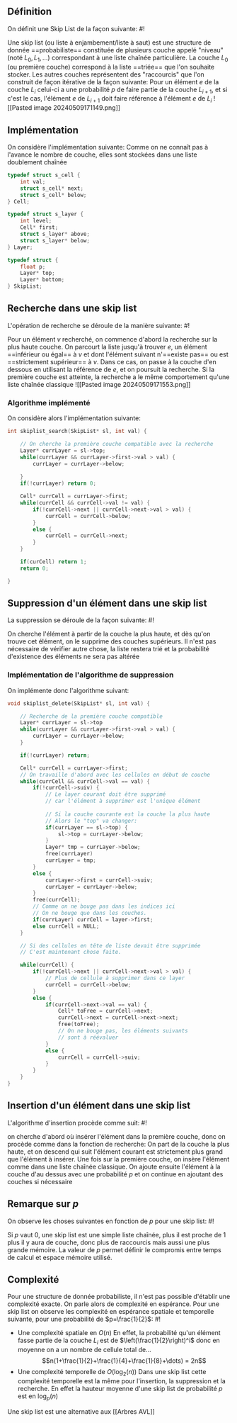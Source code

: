 ## Définition
On définit une Skip List de la façon suivante: #!

Une skip list (ou liste à enjambement/liste à saut) est une structure de donnée ==probabiliste== constituée de plusieurs couche appelé "niveau" (noté $L_0, L_1, \dots$) correspondant à une liste chaînée particulière.
La couche $L_0$ (ou première couche) correspond à la liste ==triée== que l'on souhaite stocker. Les autres couches représentent des "raccourcis" que l'on construit de façon itérative de la façon suivante:
Pour un élément $e$ de la couche $L_i$ celui-ci a une probabilité $p$ de faire partie de la couche $L_{i+1}$, et si c'est le cas, l'élément $e$ de $L_{i+1}$ doit faire référence à l'élément $e$ de $L_i$ ![[Pasted image 20240509171149.png]]
<!--ID: 1715272259446-->


## Implémentation
On considère l'implémentation suivante:
Comme on ne connaît pas à l'avance le nombre de couche, elles sont stockées dans une liste doublement chaînée
```c
typedef struct s_cell {
	int val;
	struct s_cell* next;
	struct s_cell* below;
} Cell;

typedef struct s_layer {
	int level;
	Cell* first;
	struct s_layer* above;
	struct s_layer* below;
} Layer;

typedef struct {
	float p;
	Layer* top;
	Layer* bottom;
} SkipList;
```

## Recherche dans une skip list
L'opération de recherche se déroule de la manière suivante: #!

Pour un élément $v$ recherché, on commence d'abord la recherche sur la plus haute couche. On parcourt la liste jusqu'à trouver $e$, un élément ==inférieur ou égal== à $v$ et dont l'élément suivant n'==existe pas== ou est ==strictement supérieur== à $v$. Dans ce cas, on passe à la couche d'en dessous en utilisant la référence de $e$, et on poursuit la recherche. Si la première couche est atteinte, la recherche a le même comportement qu'une liste chaînée classique ![[Pasted image 20240509171553.png]]
<!--ID: 1715272259451-->


### Algorithme implémenté
On considère alors l'implémentation suivante:
```c
int skiplist_search(SkipList* sl, int val) {

	// On cherche la première couche compatible avec la recherche
	Layer* currLayer = sl->top;
	while(currLayer && currLayer->first->val > val) {
		currLayer = currLayer->below;
		
	}
	if(!currLayer) return 0;

	Cell* currCell = currLayer->first;
	while(currCell && currCell->val != val) {
		if(!currCell->next || currCell->next->val > val) {
			currCell = currCell->below;
		}
		else {
			currCell = currCell->next;
		}
	}

	if(curCell) return 1;
	return 0;

}
```

## Suppression d'un élément dans une skip list
La suppression se déroule de la façon suivante: #!

On cherche l'élément à partir de la couche la plus haute, et dès qu'on trouve cet élément, on le supprime des couches supérieurs.
Il n'est pas nécessaire de vérifier autre chose, la liste restera trié et la probabilité d'existence des éléments ne sera pas altérée
<!--ID: 1715272259454-->


### Implémentation de l'algorithme de suppression
On implémente donc l'algorithme suivant: 

```c
void skiplist_delete(SkipList* sl, int val) {

	// Recherche de la première couche compatible
	Layer* currLayer = sl->top
	while(currLayer && currLayer->first->val > val) {
		currLayer = currLayer->below;
	}

	if(!currLayer) return;

	Cell* currCell = currLayer->first;
	// On travaille d'abord avec les cellules en début de couche
	while(currCell && currCell->val == val) {
		if(!currCell->suiv) {
			// Le layer courant doit être supprimé 
			// car l'élément à supprimer est l'unique élément
			
			// Si la couche courante est la couche la plus haute
			// Alors le "top" va changer:
			if(currLayer == sl->top) {
				sl->top = currLayer->below;
			}
			Layer* tmp = currLayer->below;
			free(currLayer)
			currLayer = tmp;
		}
		else {
			currLayer->first = currCell->suiv;
			currLayer = currLayer->below;
		}
		free(currCell);	
		// Comme on ne bouge pas dans les indices ici
		// On ne bouge que dans les couches.
		if(currLayer) currCell = layer->first;
		else currCell = NULL;
	}

	// Si des cellules en tête de liste devait être supprimée
	// C'est maintenant chose faite.

	while(currCell) {
		if(!currCell->next || currCell->next->val > val) {
			// Plus de cellule à supprimer dans ce layer
			currCell = currCell->below;
		}
		else {
			if(currCell->next->val == val) {
				Cell* toFree = currCell->next;
				currCell->next = currCell->next->next;
				free(toFree);
				// On ne bouge pas, les éléments suivants
				// sont à réévaluer
			}
			else {
				currCell = currCell->suiv;
			}
		}
	}
}
```

## Insertion d'un élément dans une skip list
L'algorithme d'insertion procède comme suit: #!

on cherche d'abord où insérer l'élément dans la première couche, donc on procède comme dans la fonction de recherche: On part de la couche la plus haute, et on descend qui suit l'élément courant est strictement plus grand que l'élément à insérer.
Une fois sur la première couche, on insère l'élément comme dans une liste chaînée classique. On ajoute ensuite l'élément à la couche d'au dessus avec une probabilité $p$ et on continue en ajoutant des couches si nécessaire
<!--ID: 1715272259457-->


## Remarque sur $p$
On observe les choses suivantes en fonction de $p$ pour une skip list: #!

Si $p$ vaut 0, une skip list est une simple liste chaînée, plus il est proche de $1$ plus il y aura de couche, donc plus de raccourcis mais aussi une plus grande mémoire.
La valeur de $p$ permet définir le compromis entre temps de calcul et espace mémoire utilisé.
<!--ID: 1715272259459-->


## Complexité
Pour une structure de donnée probabiliste, il n'est pas possible d'établir une complexité exacte. On parle alors de complexité en espérance. Pour une skip list on observe les complexité en espérance spatiale et temporelle suivante, pour une probabilité de $p=\frac{1}{2}$: #!

- Une complexité spatiale en $O(n)$
	En effet, la probabilité qu'un élément fasse partie de la couche $L_i$ est de $\left(\frac{1}{2}\right)^i$ donc en moyenne on a un nombre de cellule total de... $$n(1+\frac{1}{2}+\frac{1}{4}+\frac{1}{8}+\dots) = 2n$$
- Une complexité temporelle de $O(\log_2(n))$
	Dans une skip list cette complexité temporelle est la même pour l'insertion, la suppression et la recherche. En effet la hauteur moyenne d'une skip list de probabilité $p$ est en $\log_p(n)$ 
<!--ID: 1715272259462-->


Une skip list est une alternative aux [[Arbres AVL]]